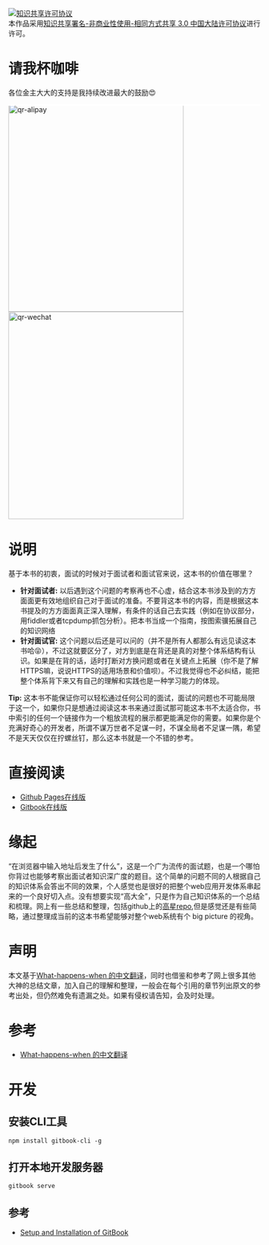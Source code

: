 <a rel="license" href="http://creativecommons.org/licenses/by-nc-sa/3.0/cn/"><img alt="知识共享许可协议" style="border-width:0" src="https://i.creativecommons.org/l/by-nc-sa/3.0/cn/88x31.png" /></a><br />本作品采用<a rel="license" href="http://creativecommons.org/licenses/by-nc-sa/3.0/cn/">知识共享署名-非商业性使用-相同方式共享 3.0 中国大陆许可协议</a>进行许可。

# 请我杯咖啡

各位金主大大的支持是我持续改进最大的鼓励😍

<div style="position:relative">
  <div style="position:absolute;height:3px;width:100%;background:#fff"></div>
  <img alt="qr-alipay" src="http://7ls0pw.com1.z0.glb.clouddn.com/qr-alipay.jpg" width="350" height="414" style="margin-right:30px">
  <img alt="qr-wechat" src="http://7ls0pw.com1.z0.glb.clouddn.com/qr-wechat.jpg" width="350" height="414">
</div>

# 说明

基于本书的初衷，面试的时候对于面试者和面试官来说，这本书的价值在哪里？

* **针对面试者:** 以后遇到这个问题的考察再也不心虚，结合这本书涉及到的方方面面更有效地组织自己对于面试的准备。不要背这本书的内容，而是根据这本书提及的方方面面真正深入理解，有条件的话自己去实践（例如在协议部分，用fiddler或者tcpdump抓包分析）。把本书当成一个指南，按图索骥拓展自己的知识网络
* **针对面试官:** 这个问题以后还是可以问的（并不是所有人都那么有远见读这本书哈😝），不过这就要区分了，对方到底是在背还是真的对整个体系结构有认识。如果是在背的话，适时打断对方换问题或者在关键点上拓展（你不是了解HTTPS嘛，说说HTTPS的适用场景和价值呗）。不过我觉得也不必纠结，能把整个体系背下来又有自己的理解和实践也是一种学习能力的体现。

**Tip:** 这本书不能保证你可以轻松通过任何公司的面试，面试的问题也不可能局限于这一个，如果你只是想通过阅读这本书来通过面试那可能这本书不太适合你，书中索引的任何一个链接作为一个粗放流程的展示都更能满足你的需要。如果你是个充满好奇心的开发者，所谓不谋万世者不足谋一时，不谋全局者不足谋一隅，希望不是天天仅仅在拧螺丝钉，那么这本书就是一个不错的参考。

# 直接阅读

* [Github Pages在线版](http://vincenthou.github.io/what-happens-when-you-enter-url-in-browser/)
* [Gitbook在线版](https://vincenthou.gitbooks.io/what-happens-when-you-enter-url-in-browser/content/)

# 缘起

“在浏览器中输入地址后发生了什么”，这是一个广为流传的面试题，也是一个哪怕你背过也能够考察出面试者知识深广度的题目。这个简单的问题不同的人根据自己的知识体系会答出不同的效果，个人感觉也是很好的把整个web应用开发体系串起来的一个良好切入点。没有想要实现“高大全”，只是作为自己知识体系的一个总结和梳理。网上有一些总结和整理，包括github上的[高星repo](https://github.com/alex/what-happens-when),但是感觉还是有些简略，通过整理成当前的这本书希望能够对整个web系统有个 big picture 的视角。

# 声明

本文基于[What-happens-when 的中文翻译](https://github.com/skyline75489/what-happens-when-zh_CN)，同时也借鉴和参考了网上很多其他大神的总结文章，加入自己的理解和整理，一般会在每个引用的章节列出原文的参考出处，但仍然难免有遗漏之处。如果有侵权请告知，会及时处理。

# 参考

* [What-happens-when 的中文翻译](https://github.com/skyline75489/what-happens-when-zh_CN)

# 开发

## 安装CLI工具

```
npm install gitbook-cli -g
```

## 打开本地开发服务器

```
gitbook serve
```

## 参考

* [Setup and Installation of GitBook](https://github.com/GitbookIO/gitbook/blob/master/docs/setup.md)
